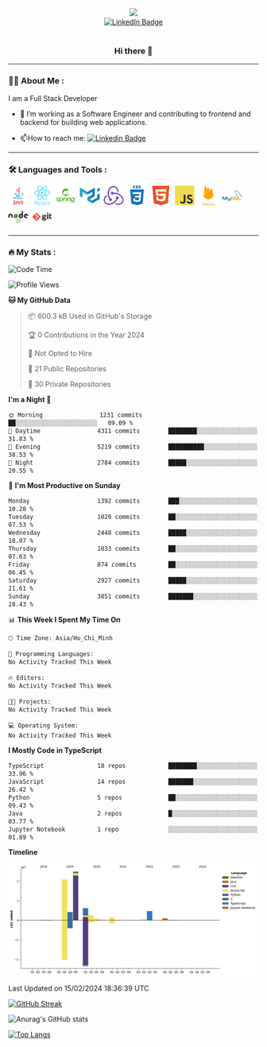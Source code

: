 <div id="header" align="center">
  <img src="https://media.giphy.com/media/bGgsc5mWoryfgKBx1u/giphy.gif" width="100"/>
  <div id="badges">
    <a href="https://www.linkedin.com/in/bao-le-5280601ab/">
      <img src="https://img.shields.io/badge/LinkedIn-blue?style=for-the-badge&logo=linkedin&logoColor=white" alt="LinkedIn Badge"/>
    </a>
  </div>
  <img src="https://komarev.com/ghpvc/?username=nighD&style=flat-square&color=blue" alt=""/>
  <h3>
    Hi there 👋
  </h3>
</div>

---

### :woman_technologist: About Me :
I am a Full Stack Developer

- :telescope: I’m working as a Software Engineer and contributing to frontend and backend for building web applications.

- :mailbox:How to reach me: [![Linkedin Badge](https://img.shields.io/badge/-kakbar-blue?style=flat&logo=Linkedin&logoColor=white)](https://www.linkedin.com/in/bao-le-5280601ab/)

---

### :hammer_and_wrench: Languages and Tools :
<div>
  <img src="https://github.com/devicons/devicon/blob/master/icons/java/java-original-wordmark.svg" title="Java" alt="Java" width="40" height="40"/>&nbsp;
  <img src="https://github.com/devicons/devicon/blob/master/icons/react/react-original-wordmark.svg" title="React" alt="React" width="40" height="40"/>&nbsp;
  <img src="https://github.com/devicons/devicon/blob/master/icons/spring/spring-original-wordmark.svg" title="Spring" alt="Spring" width="40" height="40"/>&nbsp;
  <img src="https://github.com/devicons/devicon/blob/master/icons/materialui/materialui-original.svg" title="Material UI" alt="Material UI" width="40" height="40"/>&nbsp;
  <img src="https://github.com/devicons/devicon/blob/master/icons/redux/redux-original.svg" title="Redux" alt="Redux " width="40" height="40"/>&nbsp;
  <img src="https://github.com/devicons/devicon/blob/master/icons/css3/css3-plain-wordmark.svg"  title="CSS3" alt="CSS" width="40" height="40"/>&nbsp;
  <img src="https://github.com/devicons/devicon/blob/master/icons/html5/html5-original.svg" title="HTML5" alt="HTML" width="40" height="40"/>&nbsp;
  <img src="https://github.com/devicons/devicon/blob/master/icons/javascript/javascript-original.svg" title="JavaScript" alt="JavaScript" width="40" height="40"/>&nbsp;
  <img src="https://github.com/devicons/devicon/blob/master/icons/firebase/firebase-plain-wordmark.svg" title="Firebase" alt="Firebase" width="40" height="40"/>&nbsp;
  <img src="https://github.com/devicons/devicon/blob/master/icons/mysql/mysql-original-wordmark.svg" title="MySQL"  alt="MySQL" width="40" height="40"/>&nbsp;
  <img src="https://github.com/devicons/devicon/blob/master/icons/nodejs/nodejs-original-wordmark.svg" title="NodeJS" alt="NodeJS" width="40" height="40"/>&nbsp;
  <img src="https://github.com/devicons/devicon/blob/master/icons/git/git-original-wordmark.svg" title="Git" **alt="Git" width="40" height="40"/>
</div>

---

### :fire: My Stats :

<!--START_SECTION:waka-->
![Code Time](http://img.shields.io/badge/Code%20Time-2%2C456%20hrs%2030%20mins-blue)

![Profile Views](http://img.shields.io/badge/Profile%20Views-0-blue)

**🐱 My GitHub Data** 

> 📦 600.3 kB Used in GitHub's Storage 
 > 
> 🏆 0 Contributions in the Year 2024
 > 
> 🚫 Not Opted to Hire
 > 
> 📜 21 Public Repositories 
 > 
> 🔑 30 Private Repositories 
 > 
**I'm a Night 🦉** 

```text
🌞 Morning                1231 commits        ██░░░░░░░░░░░░░░░░░░░░░░░   09.09 % 
🌆 Daytime                4311 commits        ████████░░░░░░░░░░░░░░░░░   31.83 % 
🌃 Evening                5219 commits        ██████████░░░░░░░░░░░░░░░   38.53 % 
🌙 Night                  2784 commits        █████░░░░░░░░░░░░░░░░░░░░   20.55 % 
```
📅 **I'm Most Productive on Sunday** 

```text
Monday                   1392 commits        ███░░░░░░░░░░░░░░░░░░░░░░   10.28 % 
Tuesday                  1020 commits        ██░░░░░░░░░░░░░░░░░░░░░░░   07.53 % 
Wednesday                2448 commits        █████░░░░░░░░░░░░░░░░░░░░   18.07 % 
Thursday                 1033 commits        ██░░░░░░░░░░░░░░░░░░░░░░░   07.63 % 
Friday                   874 commits         ██░░░░░░░░░░░░░░░░░░░░░░░   06.45 % 
Saturday                 2927 commits        █████░░░░░░░░░░░░░░░░░░░░   21.61 % 
Sunday                   3851 commits        ███████░░░░░░░░░░░░░░░░░░   28.43 % 
```


📊 **This Week I Spent My Time On** 

```text
🕑︎ Time Zone: Asia/Ho_Chi_Minh

💬 Programming Languages: 
No Activity Tracked This Week

🔥 Editors: 
No Activity Tracked This Week

🐱‍💻 Projects: 
No Activity Tracked This Week

💻 Operating System: 
No Activity Tracked This Week
```

**I Mostly Code in TypeScript** 

```text
TypeScript               18 repos            ████████░░░░░░░░░░░░░░░░░   33.96 % 
JavaScript               14 repos            ███████░░░░░░░░░░░░░░░░░░   26.42 % 
Python                   5 repos             ██░░░░░░░░░░░░░░░░░░░░░░░   09.43 % 
Java                     2 repos             █░░░░░░░░░░░░░░░░░░░░░░░░   03.77 % 
Jupyter Notebook         1 repo              ░░░░░░░░░░░░░░░░░░░░░░░░░   01.89 % 
```



**Timeline**

![Lines of Code chart](https://raw.githubusercontent.com/nighD/nighD/main/assets/bar_graph.png)


 Last Updated on 15/02/2024 18:36:39 UTC
<!--END_SECTION:waka-->

[![GitHub Streak](http://github-readme-streak-stats.herokuapp.com?user=nighD&theme=dark&border_radius=4.7&mode=weekly)](https://git.io/streak-stats)

![Anurag's GitHub stats](https://github-readme-stats.vercel.app/api?username=nighD&show_icons=true&theme=radical)

[![Top Langs](https://github-readme-stats.vercel.app/api/top-langs/?username=nighD&layout=compact&theme=vision-friendly-dark)](https://github.com/anuraghazra/github-readme-stats)

<!--
**nighD/nighD** is a ✨ _special_ ✨ repository because its `README.md` (this file) appears on your GitHub profile.


Here are some ideas to get you started:

- 🔭 I’m currently working on ...
- 🌱 I’m currently learning ...
- 👯 I’m looking to collaborate on ...
- 🤔 I’m looking for help with ...
- 💬 Ask me about ...
- 📫 How to reach me: ...
- 😄 Pronouns: ...
- ⚡ Fun fact: ...
-->
